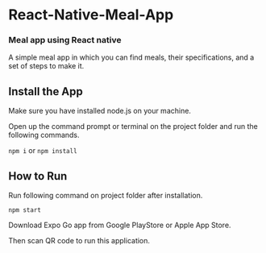 # React-Native-Meal-App
### Meal app using React native
A simple meal app in which you can find meals, their specifications, and a set of steps to make it.
## Install the App
Make sure you have installed node.js on your machine.

Open up the command prompt or terminal on the project folder and run the following commands.

```npm i``` or ```npm install```

## How to Run
Run following command on project folder after installation.

`npm start`

Download Expo Go app from Google PlayStore or Apple App Store.

Then scan QR code to run this application.
